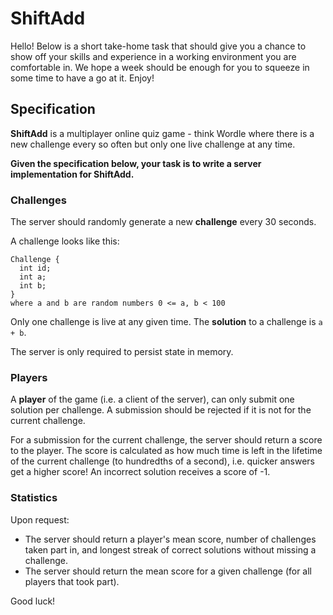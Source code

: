 # ShiftAdd

Hello! Below is a short take-home task that should give you a chance to show off your skills and experience in a working environment you are comfortable in.
We hope a week should be enough for you to squeeze in some time to have a go at it. Enjoy!

## Specification
**ShiftAdd** is a multiplayer online quiz game - think Wordle where there is a new challenge every so often but only one live challenge at any time.

**Given the specification below, your task is to write a server implementation for ShiftAdd.**

### Challenges
The server should randomly generate a new **challenge** every 30 seconds.

A challenge looks like this:

```
Challenge {
  int id;
  int a;
  int b;
}
where a and b are random numbers 0 <= a, b < 100
```

Only one challenge is live at any given time. The **solution** to a challenge is `a + b`.

The server is only required to persist state in memory.

### Players
A **player** of the game (i.e. a client of the server), can only submit one solution per challenge.
A submission should be rejected if it is not for the current challenge.

For a submission for the current challenge, the server should return a score to the player.
The score is calculated as how much time is left in the lifetime of the current challenge (to hundredths of a second), i.e. quicker answers get a higher score!
An incorrect solution receives a score of -1.

### Statistics
Upon request:

- The server should return a player's mean score, number of challenges taken part in, and longest streak of correct solutions without missing a challenge.
- The server should return the mean score for a given challenge (for all players that took part).

Good luck!